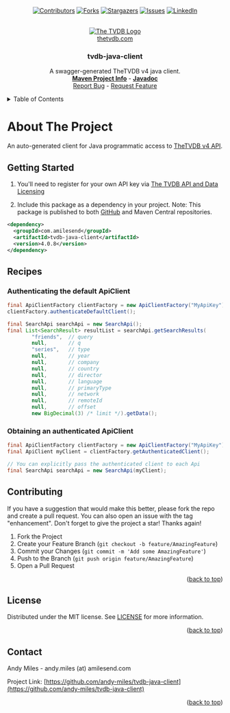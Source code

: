 <a name="readme-top"></a>
<!-- Template Credit: Othneil Drew (https://github.com/othneildrew),
                      https://github.com/othneildrew/Best-README-Template/tree/master -->
<!-- PROJECT SHIELDS -->
<div align="center">

[![Contributors][contributors-shield]][contributors-url]
[![Forks][forks-shield]][forks-url]
[![Stargazers][stars-shield]][stars-url]
[![Issues][issues-shield]][issues-url]
[![LinkedIn][linkedin-shield]][linkedin-url]

</div>

<!-- PROJECT LOGO -->
<br />
<div align="center">
  <a href="https://thetvdb.com/">
  	<picture>
      <source media="(prefers-color-scheme: dark)" srcset="https://thetvdb.com/images/attribution/logo1.png">
      <source media="(prefers-color-scheme: light)" srcset="https://thetvdb.com/images/attribution/logo2.png">
      <img alt="The TVDB Logo" src="https://thetvdb.com/images/attribution/logo2.png">
  	</picture>
  </a>
  <br/>
  <a href="https://thetvdb.com/">thetvdb.com</a>
  <h3 align="center">tvdb-java-client</h3>

  <p align="center">
    A swagger-generated TheTVDB v4 java client.
    <br />
    <a href="https://www.amilesend.com/tvdb-java-client"><strong>Maven Project Info</strong></a>
    -
    <a href="https://www.amilesend.com/tvdb-java-client/apidocs/index.html"><strong>Javadoc</strong></a>
    <br />
    <a href="https://github.com/andy-miles/tvdb-java-client/issues">Report Bug</a>
    -
    <a href="https://github.com/andy-miles/tvdb-java-client/issues">Request Feature</a>
  </p>
</div>


<!-- TABLE OF CONTENTS -->
<details>
  <summary>Table of Contents</summary>
  <ol>
    <li>
      <a href="#about-the-project">About The Project</a>
    </li>
    <li><a href="#getting-started">Getting Started</a></li>
    <li><a href="#recipes">Recipes</a></li>
    <li><a href="#contributing">Contributing</a></li>
    <li><a href="#license">License</a></li>
    <li><a href="#contact">Contact</a></li>
  </ol>
</details>


<!-- ABOUT THE PROJECT -->
# About The Project

An auto-generated client for Java programmatic access to [TheTVDB v4 API](https://thetvdb.github.io/v4-api/).


## Getting Started

1. You'll need to register for your own API key via [The TVDB API and Data Licensing](https://thetvdb.com/api-information)

2. Include this package as a dependency in your project. Note: This package is published to both
[GitHub](https://github.com/andy-miles/tvdb-java-client/packages/2099998) and Maven Central repositories.

```xml
<dependency>
  <groupId>com.amilesend</groupId>
  <artifactId>tvdb-java-client</artifactId>
  <version>4.0.8</version>
</dependency> 
```

## Recipes

### Authenticating the default ApiClient

```java
final ApiClientFactory clientFactory = new ApiClientFactory("MyApiKey");
clientFactory.authenticateDefaultClient();

final SearchApi searchApi = new SearchApi();
final List<SearchResult> resultList = searchApi.getSearchResults(
        "friends",  // query
        null,       // q
        "series",   // type
        null,       // year
        null,       // company 
        null,       // country
        null,       // director
        null,       // language
        null,       // primaryType
        null,       // network
        null,       // remoteId
        null,       // offset
        new BigDecimal(3) /* limit */).getData();
```

### Obtaining an authenticated ApiClient

```java
final ApiClientFactory clientFactory = new ApiClientFactory("MyApiKey");
final ApiClient myClient = clientFactory.getAuthenticatedClient();

// You can explicitly pass the authenticated client to each Api
final SearchApi searchApi = new SearchApi(myClient);
```

## Contributing

If you have a suggestion that would make this better, please fork the repo and create a pull request. You can also open an issue with the tag "enhancement".
Don't forget to give the project a star! Thanks again!

1. Fork the Project
2. Create your Feature Branch (`git checkout -b feature/AmazingFeature`)
3. Commit your Changes (`git commit -m 'Add some AmazingFeature'`)
4. Push to the Branch (`git push origin feature/AmazingFeature`)
5. Open a Pull Request

<div align="right">(<a href="#readme-top">back to top</a>)</div>

<!-- LICENSE -->
## License

Distributed under the MIT license. See [LICENSE](https://github.com/andy-miles/tvdb-java-client/blob/main/LICENSE) for more information.

<div align="right">(<a href="#readme-top">back to top</a>)</div>


<!-- CONTACT -->
## Contact

Andy Miles - andy.miles (at) amilesend.com

Project Link: [https://github.com/andy-miles/tvdb-java-client](https://github.com/andy-miles/tvdb-java-client)

<div align="right">(<a href="#readme-top">back to top</a>)</div>



<!-- MARKDOWN LINKS & IMAGES -->
<!-- https://www.markdownguide.org/basic-syntax/#reference-style-links -->
<!-- MARKDOWN LINKS & IMAGES -->
<!-- https://www.markdownguide.org/basic-syntax/#reference-style-links -->
[contributors-shield]: https://img.shields.io/github/contributors/andy-miles/tvdb-java-client.svg?style=for-the-badge
[contributors-url]: https://github.com/andy-miles/tvdb-java-client/graphs/contributors
[forks-shield]: https://img.shields.io/github/forks/andy-miles/tvdb-java-client.svg?style=for-the-badge
[forks-url]: https://github.com/andy-miles/tvdb-java-client/network/members
[stars-shield]: https://img.shields.io/github/stars/andy-miles/tvdb-java-client.svg?style=for-the-badge
[stars-url]: https://github.com/andy-miles/tvdb-java-client/stargazers
[issues-shield]: https://img.shields.io/github/issues/andy-miles/tvdb-java-client.svg?style=for-the-badge
[issues-url]: https://github.com/andy-miles/tvdb-java-client/issues
[license-shield]: https://img.shields.io/github/license/andy-miles/tvdb-java-client.svg?style=for-the-badge
[license-url]: https://github.com/andy-miles/tvdb-java-client/blob/master/LICENSE.txt
[linkedin-shield]: https://img.shields.io/badge/-LinkedIn-black.svg?style=for-the-badge&logo=linkedin&colorB=555
[linkedin-url]: https://www.linkedin.com/in/andy-miles
[product-screenshot]: images/screenshot.png
[Next.js]: https://img.shields.io/badge/next.js-000000?style=for-the-badge&logo=nextdotjs&logoColor=white
[Next-url]: https://nextjs.org/
[React.js]: https://img.shields.io/badge/React-20232A?style=for-the-badge&logo=react&logoColor=61DAFB
[React-url]: https://reactjs.org/
[Vue.js]: https://img.shields.io/badge/Vue.js-35495E?style=for-the-badge&logo=vuedotjs&logoColor=4FC08D
[Vue-url]: https://vuejs.org/
[Angular.io]: https://img.shields.io/badge/Angular-DD0031?style=for-the-badge&logo=angular&logoColor=white
[Angular-url]: https://angular.io/
[Svelte.dev]: https://img.shields.io/badge/Svelte-4A4A55?style=for-the-badge&logo=svelte&logoColor=FF3E00
[Svelte-url]: https://svelte.dev/
[Laravel.com]: https://img.shields.io/badge/Laravel-FF2D20?style=for-the-badge&logo=laravel&logoColor=white
[Laravel-url]: https://laravel.com
[Bootstrap.com]: https://img.shields.io/badge/Bootstrap-563D7C?style=for-the-badge&logo=bootstrap&logoColor=white
[Bootstrap-url]: https://getbootstrap.com
[JQuery.com]: https://img.shields.io/badge/jQuery-0769AD?style=for-the-badge&logo=jquery&logoColor=white
[JQuery-url]: https://jquery.com 
